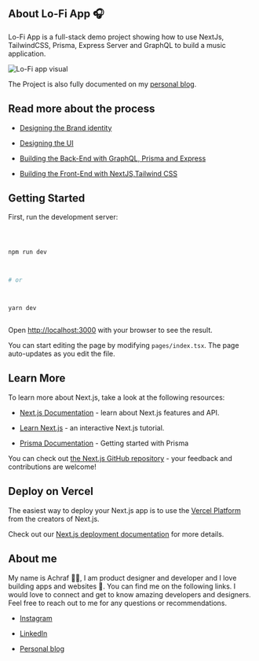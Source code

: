 ## About Lo-Fi App 🎧

Lo-Fi App is a full-stack demo project showing how to use NextJs, TailwindCSS, Prisma, Express Server and GraphQL to build a music application.

![Lo-Fi app visual](https://i.imgur.com/H5hocq3.gif)

The Project is also fully documented on my [personal blog](https://www.achrafgarai.com).

## Read more about the process

- [Designing the Brand identity](https://www.achrafgarai.com/making-a-music-app-part-1-branding/)

- [Designing the UI](https://www.achrafgarai.com/building-a-music-app-part-2-ux-ui-design/)

- [Building the Back-End with GraphQL, Prisma and Express](https://www.achrafgarai.com/building-a-music-app-part-3-back-end-with-prisma-and-apollo-server/)

- [Building the Front-End with NextJS,Tailwind CSS](https://www.achrafgarai.com/building-a-music-app-part-4-building-the-frond-end-with-nextjs-and-tailwindcss/)

## Getting Started

First, run the development server:

```bash



npm run dev



# or



yarn dev



```

Open [http://localhost:3000](http://localhost:3000) with your browser to see the result.

You can start editing the page by modifying `pages/index.tsx`. The page auto-updates as you edit the file.

## Learn More

To learn more about Next.js, take a look at the following resources:

- [Next.js Documentation](https://nextjs.org/docs) - learn about Next.js features and API.

* [Learn Next.js](https://nextjs.org/learn) - an interactive Next.js tutorial.

* [Prisma Documentation](https://www.prisma.io/docs/getting-started) - Getting started with Prisma

You can check out [the Next.js GitHub repository](https://github.com/vercel/next.js/) - your feedback and contributions are welcome!

## Deploy on Vercel

The easiest way to deploy your Next.js app is to use the [Vercel Platform](https://vercel.com/new?utm_medium=default-template&filter=next.js&utm_source=create-next-app&utm_campaign=create-next-app-readme) from the creators of Next.js.

Check out our [Next.js deployment documentation](https://nextjs.org/docs/deployment) for more details.

## About me

My name is Achraf 👋😃, I am product designer and developer and I love building apps and websites 🚀. You can find me on the following links. I would love to connect and get to know amazing developers and designers. Feel free to reach out to me for any questions or recommendations.

- [Instagram](https://www.instagram.com/achraf_garai/)

- [LinkedIn](https://www.linkedin.com/in/achraf-garai/)

- [Personal blog](https://www.achrafgarai.com/)
